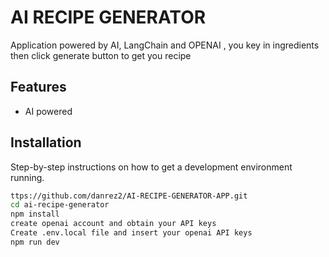 # AI RECIPE GENERATOR

Application powered by AI, LangChain and OPENAI , you key in ingredients then click generate button to get you recipe

## Features

- AI powered 
  

## Installation

Step-by-step instructions on how to get a development environment running.

```bash
ttps://github.com/danrez2/AI-RECIPE-GENERATOR-APP.git
cd ai-recipe-generator
npm install
create openai account and obtain your API keys
Create .env.local file and insert your openai API keys
npm run dev

